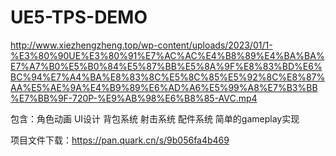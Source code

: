# UE5-TPS-DEMO

http://www.xiezhengzheng.top/wp-content/uploads/2023/01/1-%E3%80%90UE%E3%80%91%E7%AC%AC%E4%B8%89%E4%BA%BA%E7%A7%B0%E5%B0%84%E5%87%BB%E5%8A%9F%E8%83%BD%E6%BC%94%E7%A4%BA%E8%83%8C%E5%8C%85%E5%92%8C%E8%87%AA%E5%AE%9A%E4%B9%89%E6%AD%A6%E5%99%A8%E7%B3%BB%E7%BB%9F-720P-%E9%AB%98%E6%B8%85-AVC.mp4

包含：角色动画 UI设计 背包系统 射击系统 配件系统 简单的gameplay实现

项目文件下载：https://pan.quark.cn/s/9b056fa4b469
